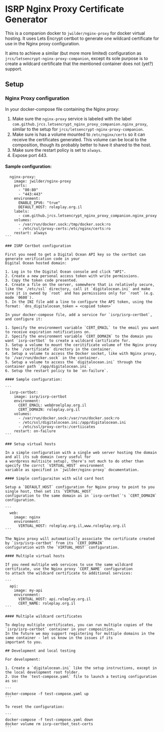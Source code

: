 # ISRP Nginx Proxy Certificate Generator

This is a companion docker to `jwilder/nginx-proxy` for docker virtual hosting. It uses Lets Encrypt
certbot to generate one wildcard certificate for use in the Nginx proxy configuration.

It aims to achieve a similar (but more more limited) configuration as `jrcs/letsencrypt-nginx-proxy-companion`,
except its sole purpose is to create a wildcard certificate that the mentioned container does not (yet?) support.

## Setup

### Nginx Proxy configuration

In your docker-compose file containing the Nginx proxy:

1. Make sure the `nginx-proxy` service is labeled with the label
`com.github.jrcs.letsencrypt_nginx_proxy_companion.nginx_proxy`, similar to the setup for 
`jrcs/letsencrypt-nginx-proxy-companion`.
2. Make sure is has a volume mounted to `/etc/nginx/certs` so it can receive the certificates generated.
This volume can be local to the composition, though its probably better to have it shared to the host.
3. Make sure the restart policy is set to `always`.
4. Expose port 443.

#### Sample configuration:

````
  nginx-proxy:
    image: jwilder/nginx-proxy
    ports:
      - "80:80"
      - "443:443"
    environment:
      ENABLE_IPV6: "true"
      DEFAULT_HOST: roleplay.org.il
    labels:
      - com.github.jrcs.letsencrypt_nginx_proxy_companion.nginx_proxy
    volumes:
      - /var/run/docker.sock:/tmp/docker.sock:ro
      - /etc/ssl/proxy-certs:/etc/nginx/certs:ro
    restart: always
```

### ISRP Certbot configuration

First you need to get a Digital Ocean API key so the certbot can generate verification code in your
Digital Ocean hosted domain: 

1. Log in to the Digital Ocean console and click "API".
2. Create a new personal access token with write permissions.
3. Copy the token code presented.
4. Create a file on the server, somewhere that is relatively secure, like the `/etc/ssl` directory, call it `digitalocean.ini` and make sure it is owned by `root` and has permissions only for `root` (e.g. mode `0600`).
5. In the INI file add a line to configure the API token, using the format: `dns_digitalocean_token = <copied token>`

In your docker-compose file, add a service for `isrp/isrp-certbot`, and configure it:

1. Specify the environment variable `CERT_EMAIL` to the email you want to receive expiration notifications on.
2. Specify the environment variable `CERT_DOMAIN` to the domain you want `isrp-certbot` to create a wildcard cartificate for.
3. Setup a volume to mount the ceritificate volume of the Nginx proxy to the `/certificate` directory in the container.
4. Setup a volume to access the Docker socket, like with Nginx proxy, to `/var/run/docker.sock` in the container.
5. Setup a volume to access the `digitalocean.ini` through the container path `/app/digitalocean.ini`.
6. Setup the restart policy to be `on-failure`.

#### Sample configuration:

```
  isrp-certbot:
    image: isrp/isrp-certbot
    environment:
      CERT_EMAIL: web@roelplay.org.il
      CERT_DOMAIN: roleplay.org.il
    volumes:
      - /var/run/docker.sock:/var/run/docker.sock:ro
      - /etc/ssl/digitalocean.ini:/app/digitalocean.ini
      - /etc/ssl/proxy-certs:/certiicates
    restart: on-failure
```

### Setup virtual hosts

In a simple configuration with a single web server hosting the domain and all its sub domain (very useful for
a wordpress multisite setup), there's not much to do other than specify the corrct `VIRTUAL_HOST` environment
variable as specified in `jwilder/nginx-proxy` documentation.

#### Simple configuraiton with wild card host

Setup a `DEFAULT_HOST` configuration for Nginx proxy to point to you single host, then set its `VIRTUAL_HOST`
configuration to the same domain as in `isrp-certbot`'s `CERT_DOMAIN` configuration.

```
  web:
    image: nginx
    environment:
      VIRTUAL_HOST: roleplay.org.il,www.roleplay.org.il
```

The Nginx proxy will automatically associate the certificate created by `isrp/isrp-certbot` from its `CERT_DOMAIN`
configuration with the `VIRTUAL_HOST` configuration.

#### Multiple virtual hosts

If you need multiple web services to use the same wildcard certificate, use the Nginx proxy `CERT_NAME` configuration
to attach the wildcard certificate to additional services:

```
  api:
    image: my-api
    environment:
      VIRTUAL_HOST: api.roleplay.org.il
      CERT_NAME: roleplay.org.il
```

#### Multiple wildcard certificates

To deploy multiple certificates, you can run multiple copies of the `isrp/isrp-certbot` container in your composition.
In the future we may support registering for multiple domains in the same container - let us know in the issues if its
important to you.

## Development and local testing

For development:

1. Create a `digitalocean.ini` like the setup instructions, except in the local development root folder.
2. Use the `test-compose.yaml` file to launch a testing configuration as so:

```
docker-compose -f test-compose.yaml up
```

To reset the configuration:

```
docker-compose -f test-compose.yaml down
docker volume rm isrp-certbot_test-certs
```
